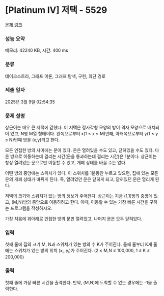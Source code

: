 # [Platinum IV] 저택 - 5529 

[문제 링크](https://www.acmicpc.net/problem/5529) 

### 성능 요약

메모리: 42240 KB, 시간: 400 ms

### 분류

데이크스트라, 그래프 이론, 그래프 탐색, 구현, 최단 경로

### 제출 일자

2025년 3월 9일 02:54:35

### 문제 설명

<p>상근이는 매우 큰 저택에 갇혔다. 이 저택은 정사각형 모양의 방이 격자 모양으로 배치되어 있고, N행 M열 형태이다. 왼쪽으로부터 x(1 ≤ x ≤ M)번째, 아래쪽으로부터 y(1 ≤ y ≤ N)번째 방을 (x,y)라고 한다.</p>

<p>모든 인접한 방의 사이에는 문이 있다. 문은 열려있을 수도 있고, 닫혀있을 수도 있다. 다른 방으로 이동하는데 걸리는 시간(문을 통과하는데 걸리는 시간)은 1분이다. 상근이는 항상 열려있는 문으로만 이동할 수 있고, 개폐 상태를 바꿀 수는 없다.</p>

<p>어떤 방의 중앙에는 스위치가 있다. 이 스위치를 1분동안 누르고 있으면, 집에 있는 모든 문의 개폐 상태가 바뀌게 된다. 즉, 열려있던 문은 닫히게 되고, 닫혀있던 문은 열리게 된다.</p>

<p>저택의 크기와 스위치가 있는 방의 정보가 주어진다. 상근이는 지금 (1,1)방의 중앙에 있고, (M,N)방의 중앙으로 이동하려고 한다. 이때, 이동할 수 있는 가장 빠른 시간을 구하는 프로그램을 작성하시오. </p>

<p>가장 처음에 위아래로 인접한 방의 문만 열려있고, 나머지 문은 모두 닫혀있다.</p>

### 입력 

 <p>첫째 줄에 집의 크기 M, N과 스위치가 있는 방의 수 K가 주어진다. 둘째 줄부터 K개 줄에는 스위치가 있는 방의 위치 (x<sub>i</sub>, y<sub>i</sub>)가 주어진다. (2 ≤ M,N ≤ 100,000, 1 ≤ K ≤ 200,000)</p>

### 출력 

 <p>첫째 줄에 가장 빠른 시간을 출력한다. 만약, (M,N)에 도착할 수 없는 경우에는 -1을 출력한다.</p>

